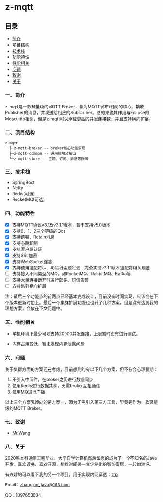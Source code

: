 # z-mqtt
<h2>目录</h2>

* [简介](#一简介)
* [项目结构](#二项目结构)
* [技术栈](#三技术栈)
* [功能特性](#四功能特性)
* [性能相关](#五性能相关)
* [问题](#六问题)
* [致谢](#七致谢)
* [关于](#八关于)

### 一、简介

z-mqtt是一款轻量级的MQTT Broker，作为MQTT发布/订阅的核心，接收Publisher的消息，并发送给相应的Subscriber。总的来说其作用与Eclipse的Mosquitto相似，但是z-mqtt可以承载更高的并发连接数，并且支持横向扩展。

### 二、项目结构

```
z-mqtt
  ├─z-mqtt-broker -- broker核心功能实现
  ├─z-mqtt-common -- 通用模块及接口
  └─z-mqtt-store -- 主题、订阅、消息等存储
```

### 三、技术栈

+ SpringBoot
+ Netty
+ Redis(可选)
+ RocketMQ(可选)

### 四、功能特性

+ [x] 支持MQTT协议v3.1及v3.1.1版本，暂不支持v5.0版本
+ [x] 支持0、1、2三个等级的Qos
+ [x] 支持遗嘱、Retain消息
+ [x] 支持心跳机制
+ [x] 支持客户端认证
+ [x] 支持SSL加密
+ [x] 支持WebSocket连接
+ [x] 支持使用通配符(+、#)进行主题过滤，完全实现v3.1.1版本通配符相关规范
+ [ ] 支持接入不同类型的MQ，如RocketMQ、RabbitMQ、Kafka等
+ [ ] 支持大量连接断开时进行邮件、短信告警
+ [ ] 支持集群横向扩展

注：最后三个功能点的前两点已经基本完成设计，目前没有时间实现，应该会在下个版本更新时加上。最后一个集群扩展功能也设计了几种方案，但是没有达到我的理想方案，会放在下文问题中。

### 五、性能相关

+ 单机环境下最少可以支持20000并发连接，上限暂时没有进行测试。

+ 内存占用较低，暂未发现内存泄露问题

### 六、问题

关于集群方面的方案还在考虑，目前想到的有以下几个方案，但不符合心理预期：

1. 不引入中间件，在broker之间进行数据同步
2. 使用Redis进行数据共享，无需broker互相通信
3. 使用MQ进行广播

以上三个方案我倾向的是方案一，因为无需引入第三方工具，毕竟是作为一款轻量级的MQTT Broker。

### 七、致谢

+ [Mr.Wang](https://gitee.com/recallcode)

### 八、关于

2020届本科通信工程毕业，大学自学计算机然后如愿的成为了一个不知名的Java开发，喜欢读书，喜欢开源，想找时间做一套定制化的智能家居，一起加油吧。

有兴趣的可以看下我的另一个项目，用于实现内网穿透：[zrp](https://github.com/zhangjun1998/zrp)

Email：zhangjun_java@163.com

QQ：1097653004


